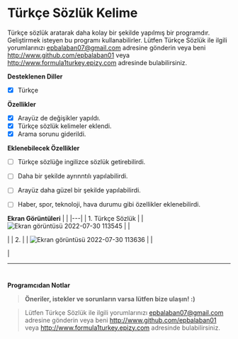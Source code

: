 # Türkçe Sözlük Kelime

Türkçe sözlük aratarak daha kolay bir şekilde yapılmış bir programdır. Geliştirmek isteyen bu programı kullanabilirler. Lütfen Türkçe Sözlük ile ilgili yorumlarınızı epbalaban07@gmail.com adresine gönderin veya beni http://www.github.com/epbalaban01 veya http://www.formula1turkey.epizy.com adresinde bulabilirsiniz.

<b>Desteklenen Diller</b>
- [x] Türkçe

<b>Özellikler</b>

- [x] Arayüz de değişikler yapıldı.
- [x] Türkçe sözlük kelimeler eklendi.
- [x] Arama sorunu giderildi.

<b>Eklenebilecek Özellikler</b>

- [ ] Türkçe sözlüğe ingilizce sözlük getirebilirdi.
- [ ] Daha bir şekilde ayrınntılı yapılabilirdi.
- [ ] Arayüz daha güzel bir şekilde yapılabilirdi.
- [ ] Haber, spor, teknoloji, hava durumu gibi özellikler eklenebilirdi.


<b>Ekran Görüntüleri</b>
|   |
|---|
| 1. Türkçe Sözlük |
| ![Ekran görüntüsü 2022-07-30 113545](https://user-images.githubusercontent.com/42430554/181902935-aa92117b-6079-4ac1-b86a-04c23d5ab903.png) |
| <p> |
| 2.  |
| ![Ekran görüntüsü 2022-07-30 113636](https://user-images.githubusercontent.com/42430554/181902945-93d580a9-1b18-403e-85cc-8089198cae1c.png) |
| <p> |

<hr/>

#
<b>Programcıdan Notlar</b>
> <b>Öneriler, istekler ve sorunların varsa lütfen bize ulaşın! :)</b>

>  Lütfen Türkçe Sözlük ile ilgili yorumlarınızı epbalaban07@gmail.com adresine gönderin veya beni http://www.github.com/epbalaban01 veya http://www.formula1turkey.epizy.com adresinde bulabilirsiniz.
